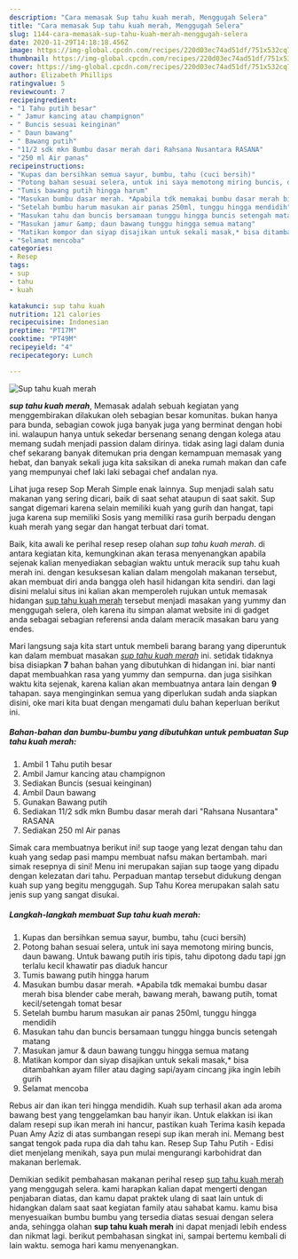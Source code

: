 ```yaml
---
description: "Cara memasak Sup tahu kuah merah, Menggugah Selera"
title: "Cara memasak Sup tahu kuah merah, Menggugah Selera"
slug: 1144-cara-memasak-sup-tahu-kuah-merah-menggugah-selera
date: 2020-11-29T14:18:18.456Z
image: https://img-global.cpcdn.com/recipes/220d03ec74ad51df/751x532cq70/sup-tahu-kuah-merah-foto-resep-utama.jpg
thumbnail: https://img-global.cpcdn.com/recipes/220d03ec74ad51df/751x532cq70/sup-tahu-kuah-merah-foto-resep-utama.jpg
cover: https://img-global.cpcdn.com/recipes/220d03ec74ad51df/751x532cq70/sup-tahu-kuah-merah-foto-resep-utama.jpg
author: Elizabeth Phillips
ratingvalue: 5
reviewcount: 7
recipeingredient:
- "1 Tahu putih besar"
- " Jamur kancing atau champignon"
- " Buncis sesuai keinginan"
- " Daun bawang"
- " Bawang putih"
- "11/2 sdk mkn Bumbu dasar merah dari Rahsana Nusantara RASANA"
- "250 ml Air panas"
recipeinstructions:
- "Kupas dan bersihkan semua sayur, bumbu, tahu (cuci bersih)"
- "Potong bahan sesuai selera, untuk ini saya memotong miring buncis, daun bawang. Untuk bawang putih iris tipis, tahu dipotong dadu tapi jgn terlalu kecil khawatir pas diaduk hancur"
- "Tumis bawang putih hingga harum"
- "Masukan bumbu dasar merah. *Apabila tdk memakai bumbu dasar merah bisa blender cabe merah, bawang merah, bawang putih, tomat kecil/setengah tomat besar"
- "Setelah bumbu harum masukan air panas 250ml, tunggu hingga mendidih"
- "Masukan tahu dan buncis bersamaan tunggu hingga buncis setengah matang"
- "Masukan jamur &amp; daun bawang tunggu hingga semua matang"
- "Matikan kompor dan siyap disajikan untuk sekali masak,* bisa ditambahkan ayam filler atau daging sapi/ayam cincang jika ingin lebih gurih"
- "Selamat mencoba"
categories:
- Resep
tags:
- sup
- tahu
- kuah

katakunci: sup tahu kuah 
nutrition: 121 calories
recipecuisine: Indonesian
preptime: "PT17M"
cooktime: "PT49M"
recipeyield: "4"
recipecategory: Lunch

---
```



![Sup tahu kuah merah](https://img-global.cpcdn.com/recipes/220d03ec74ad51df/751x532cq70/sup-tahu-kuah-merah-foto-resep-utama.jpg)

<b><i>sup tahu kuah merah</i></b>, Memasak adalah sebuah kegiatan yang menggembirakan dilakukan oleh sebagian besar komunitas. bukan hanya para bunda, sebagian cowok juga banyak juga yang berminat dengan hobi ini. walaupun hanya untuk sekedar bersenang senang dengan kolega atau memang sudah menjadi passion dalam dirinya. tidak asing lagi dalam dunia chef sekarang banyak ditemukan pria dengan kemampuan memasak yang hebat, dan banyak sekali juga kita saksikan di aneka rumah makan dan cafe yang mempunyai chef laki laki sebagai chef andalan nya.

Lihat juga resep Sop Merah Simple enak lainnya. Sup menjadi salah satu makanan yang sering dicari, baik di saat sehat ataupun di saat sakit. Sup sangat digemari karena selain memiliki kuah yang gurih dan hangat, tapi juga karena sup memiliki Sosis yang memiliki rasa gurih berpadu dengan kuah merah yang segar dan hangat terbuat dari tomat.

Baik, kita awali ke perihal resep resep olahan <i>sup tahu kuah merah</i>. di antara kegiatan kita, kemungkinan akan terasa menyenangkan apabila sejenak kalian menyediakan sebagian waktu untuk meracik sup tahu kuah merah ini. dengan kesuksesan kalian dalam mengolah makanan tersebut, akan membuat diri anda bangga oleh hasil hidangan kita sendiri. dan lagi disini melalui situs ini kalian akan memperoleh rujukan untuk memasak hidangan <u>sup tahu kuah merah</u> tersebut menjadi masakan yang yummy dan menggugah selera, oleh karena itu simpan alamat website ini di gadget anda sebagai sebagian referensi anda dalam meracik masakan baru yang endes.


Mari langsung saja kita start untuk membeli barang barang yang diperuntuk kan dalam membuat masakan <u><i>sup tahu kuah merah</i></u> ini. setidak tidaknya bisa disiapkan <b>7</b> bahan bahan yang dibutuhkan di hidangan ini. biar nanti dapat membuahkan rasa yang yummy dan sempurna. dan juga sisihkan waktu kita sejenak, karena kalian akan membuatnya antara lain dengan <b>9</b> tahapan. saya menginginkan semua yang diperlukan sudah anda siapkan disini, oke mari kita buat dengan mengamati dulu bahan keperluan berikut ini.

<!--inarticleads1-->

##### Bahan-bahan dan bumbu-bumbu yang dibutuhkan untuk pembuatan Sup tahu kuah merah:

1. Ambil 1 Tahu putih besar
1. Ambil  Jamur kancing atau champignon
1. Sediakan  Buncis (sesuai keinginan)
1. Ambil  Daun bawang
1. Gunakan  Bawang putih
1. Sediakan 11/2 sdk mkn Bumbu dasar merah dari &#34;Rahsana Nusantara&#34; RASANA
1. Sediakan 250 ml Air panas


Simak cara membuatnya berikut ini! sup taoge yang lezat dengan tahu dan kuah yang sedap pasi mampu membuat nafsu makan bertambah. mari simak resepnya di sini! Menu ini merupakan sajian sup taoge yang dipadu dengan kelezatan dari tahu. Perpaduan mantap tersebut didukung dengan kuah sup yang begitu menggugah. Sup Tahu Korea merupakan salah satu jenis sup yang sangat disukai. 

<!--inarticleads2-->

##### Langkah-langkah membuat Sup tahu kuah merah:

1. Kupas dan bersihkan semua sayur, bumbu, tahu (cuci bersih)
1. Potong bahan sesuai selera, untuk ini saya memotong miring buncis, daun bawang. Untuk bawang putih iris tipis, tahu dipotong dadu tapi jgn terlalu kecil khawatir pas diaduk hancur
1. Tumis bawang putih hingga harum
1. Masukan bumbu dasar merah. *Apabila tdk memakai bumbu dasar merah bisa blender cabe merah, bawang merah, bawang putih, tomat kecil/setengah tomat besar
1. Setelah bumbu harum masukan air panas 250ml, tunggu hingga mendidih
1. Masukan tahu dan buncis bersamaan tunggu hingga buncis setengah matang
1. Masukan jamur &amp; daun bawang tunggu hingga semua matang
1. Matikan kompor dan siyap disajikan untuk sekali masak,* bisa ditambahkan ayam filler atau daging sapi/ayam cincang jika ingin lebih gurih
1. Selamat mencoba


Rebus air dan ikan teri hingga mendidih. Kuah sup terhasil akan ada aroma bawang best yang tenggelamkan bau hanyir ikan. Untuk elakkan isi ikan dalam resepi sup ikan merah ini hancur, pastikan kuah Terima kasih kepada Puan Amy Aziz di atas sumbangan resepi sup ikan merah ini. Memang best sangat tengok pada rupa dia dah tahu kan. Resep Sup Tahu Putih - Edisi diet menjelang menikah, saya pun mulai mengurangi karbohidrat dan makanan berlemak. 

Demikian sedikit pembahasan makanan perihal resep <u>sup tahu kuah merah</u> yang menggugah selera. kami harapkan kalian dapat mengerti dengan penjabaran diatas, dan kamu dapat praktek ulang di saat lain untuk di hidangkan dalam saat saat kegiatan family atau sahabat kamu. kamu bisa menyesuaikan bumbu bumbu yang tersedia diatas sesuai dengan selera anda, sehingga olahan <b>sup tahu kuah merah</b> ini dapat menjadi lebih endess dan nikmat lagi. berikut pembahasan singkat ini, sampai bertemu kembali di lain waktu. semoga hari kamu menyenangkan.
